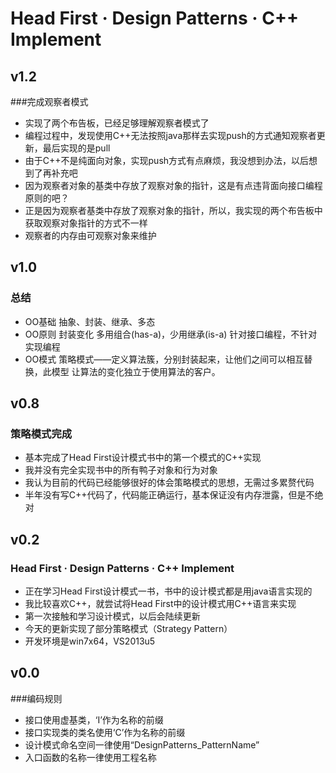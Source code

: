 # Head First · Design Patterns · C++ Implement

## v1.2
###完成观察者模式
- 实现了两个布告板，已经足够理解观察者模式了
- 编程过程中，发现使用C++无法按照java那样去实现push的方式通知观察者更新，最后实现的是pull
- 由于C++不是纯面向对象，实现push方式有点麻烦，我没想到办法，以后想到了再补充吧
- 因为观察者对象的基类中存放了观察对象的指针，这是有点违背面向接口编程原则的吧？
- 正是因为观察者基类中存放了观察对象的指针，所以，我实现的两个布告板中获取观察对象指针的方式不一样
- 观察者的内存由可观察对象来维护

## v1.0
### 总结
- OO基础
抽象、封装、继承、多态
- OO原则
封装变化
多用组合(has-a)，少用继承(is-a)
针对接口编程，不针对实现编程
- OO模式
策略模式——定义算法簇，分别封装起来，让他们之间可以相互替换，此模型
让算法的变化独立于使用算法的客户。


## v0.8
### 策略模式完成
- 基本完成了Head First设计模式书中的第一个模式的C++实现
- 我并没有完全实现书中的所有鸭子对象和行为对象
- 我认为目前的代码已经能够很好的体会策略模式的思想，无需过多累赘代码
- 半年没有写C++代码了，代码能正确运行，基本保证没有内存泄露，但是不绝对


## v0.2
### Head First · Design Patterns · C++ Implement
- 正在学习Head First设计模式一书，书中的设计模式都是用java语言实现的
- 我比较喜欢C++，就尝试将Head First中的设计模式用C++语言来实现
- 第一次接触和学习设计模式，以后会陆续更新
- 今天的更新实现了部分策略模式（Strategy Pattern）
- 开发环境是win7x64，VS2013u5

## v0.0
###编码规则
- 接口使用虚基类，‘I’作为名称的前缀
- 接口实现类的类名使用‘C’作为名称的前缀
- 设计模式命名空间一律使用“DesignPatterns_PatternName”
- 入口函数的名称一律使用工程名称